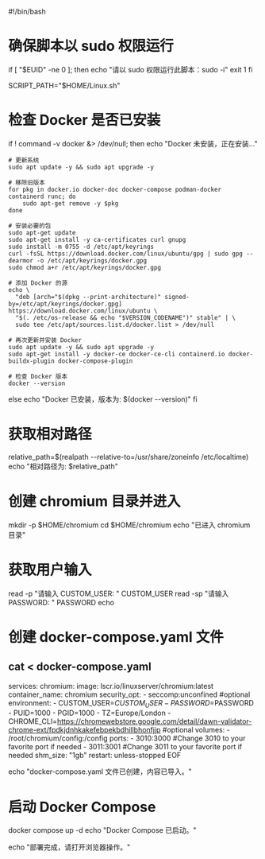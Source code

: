 #!/bin/bash

# 确保脚本以 sudo 权限运行
if [ "$EUID" -ne 0 ]; then
  echo "请以 sudo 权限运行此脚本：sudo -i"
  exit 1
fi

SCRIPT_PATH="$HOME/Linux.sh"

# 检查 Docker 是否已安装
if ! command -v docker &> /dev/null; then
    echo "Docker 未安装，正在安装..."
    
    # 更新系统
    sudo apt update -y && sudo apt upgrade -y
    
    # 移除旧版本
    for pkg in docker.io docker-doc docker-compose podman-docker containerd runc; do
        sudo apt-get remove -y $pkg
    done

    # 安装必要的包
    sudo apt-get update
    sudo apt-get install -y ca-certificates curl gnupg
    sudo install -m 0755 -d /etc/apt/keyrings
    curl -fsSL https://download.docker.com/linux/ubuntu/gpg | sudo gpg --dearmor -o /etc/apt/keyrings/docker.gpg
    sudo chmod a+r /etc/apt/keyrings/docker.gpg

    # 添加 Docker 的源
    echo \
      "deb [arch="$(dpkg --print-architecture)" signed-by=/etc/apt/keyrings/docker.gpg] https://download.docker.com/linux/ubuntu \
      "$(. /etc/os-release && echo "$VERSION_CODENAME")" stable" | \
      sudo tee /etc/apt/sources.list.d/docker.list > /dev/null

    # 再次更新并安装 Docker
    sudo apt update -y && sudo apt upgrade -y
    sudo apt-get install -y docker-ce docker-ce-cli containerd.io docker-buildx-plugin docker-compose-plugin

    # 检查 Docker 版本
    docker --version
else
    echo "Docker 已安装，版本为: $(docker --version)"
fi

# 获取相对路径
relative_path=$(realpath --relative-to=/usr/share/zoneinfo /etc/localtime)
echo "相对路径为: $relative_path"

# 创建 chromium 目录并进入
mkdir -p $HOME/chromium
cd $HOME/chromium
echo "已进入 chromium 目录"

# 获取用户输入
read -p "请输入 CUSTOM_USER: " CUSTOM_USER
read -sp "请输入 PASSWORD: " PASSWORD
echo

# 创建 docker-compose.yaml 文件
cat <<EOF > docker-compose.yaml
---
services:
  chromium:
    image: lscr.io/linuxserver/chromium:latest
    container_name: chromium
    security_opt:
      - seccomp:unconfined #optional
    environment:
      - CUSTOM_USER=$CUSTOM_USER
      - PASSWORD=$PASSWORD
      - PUID=1000
      - PGID=1000
      - TZ=Europe/London
      - CHROME_CLI=https://chromewebstore.google.com/detail/dawn-validator-chrome-ext/fpdkjdnhkakefebpekbdhillbhonfjjp #optional
    volumes:
      - /root/chromium/config:/config
    ports:
      - 3010:3000   #Change 3010 to your favorite port if needed
      - 3011:3001   #Change 3011 to your favorite port if needed
    shm_size: "1gb"
    restart: unless-stopped
EOF

echo "docker-compose.yaml 文件已创建，内容已导入。"

# 启动 Docker Compose
docker compose up -d
echo "Docker Compose 已启动。"

echo "部署完成，请打开浏览器操作。"
